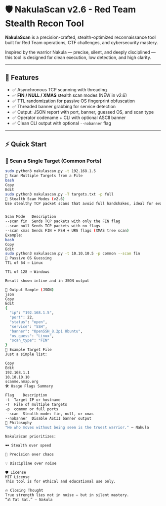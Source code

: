 # 🛡️ NakulaScan v2.6 - Red Team Stealth Recon Tool

**NakulaScan** is a precision-crafted, stealth-optimized reconnaissance tool built for Red Team operations, CTF challenges, and cybersecurity mastery.

Inspired by the warrior Nakula — precise, silent, and deeply disciplined — this tool is designed for clean execution, low detection, and high clarity.

---

## 🌟 Features

- ✅ Asynchronous TCP scanning with threading
- ✅ **FIN / NULL / XMAS** stealth scan modes (NEW in v2.6)
- ✅ TTL randomization for passive OS fingerprint obfuscation
- ✅ Threaded banner grabbing for service detection
- ✅ Output: JSON report with port, banner, guessed OS, and scan type
- ✅ Operator codename + CLI with optional ASCII banner
- ✅ Clean CLI output with optional `--nobanner` flag

---

## ⚡ Quick Start

### 🔹 Scan a Single Target (Common Ports)

```bash
sudo python3 nakulascan.py -t 192.168.1.5
🔹 Scan Multiple Targets from a File
bash
Copy
Edit
sudo python3 nakulascan.py -T targets.txt -p full
🔐 Stealth Scan Modes (v2.6)
Use stealthy TCP packet scans that avoid full handshakes, ideal for evading IDS/IPS.


Scan Mode	Description
--scan fin	Sends TCP packets with only the FIN flag
--scan null	Sends TCP packets with no flags
--scan xmas	Sends FIN + PSH + URG flags (XMAS tree scan)
Example:
bash
Copy
Edit
sudo python3 nakulascan.py -t 10.10.10.5 -p common --scan fin
🧠 Passive OS Guessing
TTL of 64 → Linux

TTL of 128 → Windows

Result shown inline and in JSON output

📄 Output Sample (JSON)
json
Copy
Edit
{
  "ip": "192.168.1.5",
  "port": 22,
  "status": "open",
  "service": "SSH",
  "banner": "OpenSSH_8.2p1 Ubuntu",
  "os_guess": "Linux",
  "scan_type": "FIN"
}
📁 Example Target File
Just a simple list:

Copy
Edit
192.168.1.1
10.10.10.10
scanme.nmap.org
🛠️ Usage Flags Summary

Flag	Description
-t	Target IP or hostname
-T	File of multiple targets
-p	common or full ports
--scan	Stealth mode: fin, null, or xmas
--nobanner	Disable ASCII banner output
🧭 Philosophy
"He who moves without being seen is the truest warrior." — Nakula

NakulaScan prioritizes:

🕶️ Stealth over speed

🎯 Precision over chaos

💡 Discipline over noise

🛡️ License
MIT License
This tool is for ethical and educational use only.

🔥 Closing Thought
True strength lies not in noise — but in silent mastery.
“ॐ Tat Sat.” — Nakula